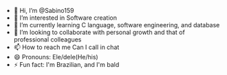 - 👋 Hi, I’m @Sabino159
- 👀 I’m interested in Software creation
- 🌱 I’m currently learning C language, software engineering, and database
- 💞️ I’m looking to collaborate with personal growth and that of professional colleagues
- 📫 How to reach me Can I call in chat
- 😄 Pronouns: Ele/dele(He/his) 
- ⚡ Fun fact: I'm Brazilian, and I'm bald

<!---
Sabino159/Sabino159 is a ✨ special ✨ repository because its `README.md` (this file) appears on your GitHub profile.
You can click the Preview link to take a look at your changes.
--->
